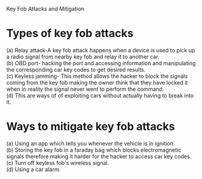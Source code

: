 Key Fob Attacks and Mitigation
# Types of key fob attacks
(a) Relay attack-A key fob attack happens when a device is used to pick up a radio signal from nearby key fob and relay it to another car.<br/>
(b) OBD port- hacking the port and accessing information and manipulating the corresponding car key codes to get desired results.<br/>
(c) Keyless jamming- This method allows the hacker to block the signals coming from the key fob making the owner think that they have locked it when in reality the signal never went to perform the command.<br/>
(d) This are ways of of exploiting cars without actually having to break into it.<br/>

# Ways to mitigate key fob attacks
(a) Using an app which tells you whenever the vehicle is in ignition.<br/>
(b) Storing the key fob in a faraday bag which blocks electromagnetic signals therefore making it harder for the hacker to access car key codes.<br/>
(c) Turn off keyless fob's wireless signal.<br/>
(d) Using a car alarm.<br/>
